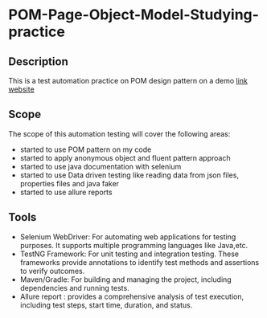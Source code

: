 #  POM-Page-Object-Model-Studying-practice
## Description
This is a test automation practice on POM design pattern on a demo [link website](https://ashraaf7.github.io/AA-Practice-Test-Automation/)
## Scope
The scope of this automation testing will cover the following areas:
- started to use POM pattern on my code
- started to apply anonymous object and fluent pattern approach
- started to use java documentation with selenium
- started to use Data driven testing like reading data from json files, properties files and java faker
- started to use allure reports 
## Tools
- Selenium WebDriver: For automating web applications for testing purposes. It supports multiple programming languages like Java,etc.
- TestNG Framework: For unit testing and integration testing. These frameworks provide annotations to identify test methods and assertions to verify outcomes.
- Maven/Gradle: For building and managing the project, including dependencies and running tests.
- Allure report : provides a comprehensive analysis of test execution, including test steps, start time, duration, and status.


